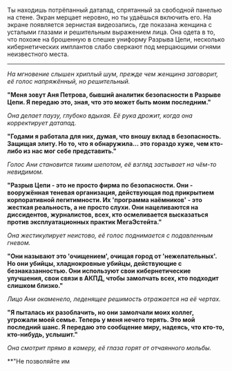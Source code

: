 Ты находишь потрёпанный датапад, спрятанный за свободной панелью на стене. Экран мерцает неровно, но ты удаёшься включить его. На экране появляется зернистая видеозапись, где показана женщина с усталыми глазами и решительным выражением лица. Она одета в то, что похоже на брошенную в спешке униформу Разрыва Цепи, несколько кибернетических имплантов слабо сверкают под мерцающими огнями неизвестного места.

---

_На мгновение слышен хриплый шум, прежде чем женщина заговорит, её голос напряжённый, но решительный._

**"Меня зовут Аня Петрова, бывший аналитик безопасности в Разрыве Цепи. Я передаю это, зная, что это может быть моим последним."**

_Она делает паузу, глубоко вдыхая. Её рука дрожит, когда она корректирует датапад._

**"Годами я работала для них, думая, что вношу вклад в безопасность. Защищая элиту. Но то, что я обнаружила... это гораздо хуже, чем кто-либо из нас мог себе представить."**

_Голос Ани становится тихим шепотом, её взгляд застывает на чём-то невидимом._

**"Разрыв Цепи - это не просто фирма по безопасности. Они - вооружённая теневая организация, действующая под прикрытием корпоративной легитимности. Их 'программа наёмников' - это жесткая реальность, а не просто слухи. Они нацеливаются на диссидентов, журналистов, всех, кто осмеливается высказаться против эксплуатационных практик МегаЭстейта."**

_Она жестикулирует неистово, её голос поднимается с подавленным гневом._

**"Они называют это 'очищением', очищая город от 'нежелательных'. Но они убийцы, хладнокровные убийцы, действующие с безнаказанностью. Они используют свои кибернетические улучшения, свои связи в АКПД, чтобы замолчать всех, кто подходит слишком близко."**

_Лицо Ани окаменело, леденящее решимость отражается на её чертах._

**"Я пыталась их разоблачить, но они замолчали моих коллег, угрожали моей семье. Теперь у меня нечего терять. Это мой последний шанс. Я передаю это сообщение миру, надеясь, что кто-то, кто-нибудь, услышит."**

_Она смотрит прямо в камеру, её глаза горят от отчаянного мольбы._

\*\*"Не позволяйте им
